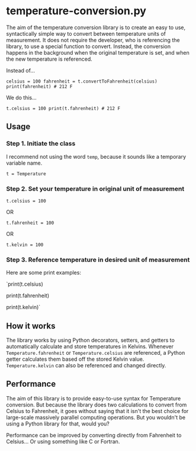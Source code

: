 # temperature-conversion.py

The aim of the temperature conversion library is to create an easy to use, syntactically simple way to convert between temperature units of measurement. It does not require the developer, who is referencing the library, to use a special function to convert. Instead, the conversion happens in the background when the original temperature is set, and when the new temperature is referenced.

Instead of...

`celsius = 100
fahrenheit = t.convertToFahrenheit(celsius)
print(fahrenheit) # 212 F`

We do this...

`t.celsius = 100
print(t.fahrenheit) # 212 F`

## Usage

### Step 1. Initiate the class

I recommend not using the word `temp`, because it sounds like a temporary variable name.

`t = Temperature`

### Step 2. Set your temperature in original unit of measurement

`t.celsius = 100`

OR

`t.fahrenheit = 100`

OR

`t.kelvin = 100`

### Step 3. Reference temperature in desired unit of measurement

Here are some print examples:

`print(t.celsius)

print(t.fahrenheit)

print(t.kelvin)`

## How it works

The library works by using Python decorators, setters, and getters to automatically calculate and store temperatures in Kelvins. Whenever `Temperature.fahrenheit` or `Temperature.celsius` are referenced, a Python getter calculates them based off the stored Kelvin value. `Temperature.kelvin` can also be referenced and changed directly.

## Performance

The aim of this library is to provide easy-to-use syntax for Temperature conversion. But because the library does two calculations to convert from Celsius to Fahrenheit, it goes without saying that it isn't the best choice for large-scale massively parallel computing operations. But you wouldn't be using a Python library for that, would you?

Performance can be improved by converting directly from Fahrenheit to Celsius... Or using something like C or Fortran.
